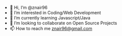 - 👋 Hi, I’m @znair96
- 👀 I’m interested in Coding/Web Development
- 🌱 I’m currently learning Javascript/Java
- 💞️ I’m looking to collaborate on Open Source Projects
- 📫 How to reach me znair96@gmail.com

<!---
znair96/znair96 is a ✨ special ✨ repository because its `README.md` (this file) appears on your GitHub profile.
You can click the Preview link to take a look at your changes.
--->
